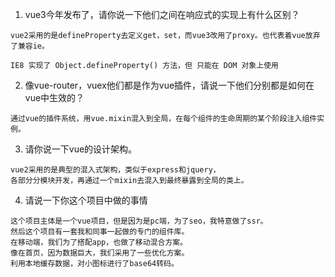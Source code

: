 1. vue3今年发布了，请你说一下他们之间在响应式的实现上有什么区别？

```
vue2采用的是defineProperty去定义get，set，而vue3改用了proxy。也代表着vue放弃了兼容ie。
```

```
IE8 实现了 Object.defineProperty() 方法，但 只能在 DOM 对象上使用
```

2. 像vue-router，vuex他们都是作为vue插件，请说一下他们分别都是如何在vue中生效的？

```
通过vue的插件系统，用vue.mixin混入到全局，在每个组件的生命周期的某个阶段注入组件实例。
```

3. 请你说一下vue的设计架构。

```
vue2采用的是典型的混入式架构，类似于express和jquery，
各部分分模块开发，再通过一个mixin去混入到最终暴露到全局的类上。
```

4. 请说一下你这个项目中做的事情

```
这个项目主体是一个vue项目，但是因为是pc端，为了seo，我特意做了ssr。
然后这个项目有一套我和同事一起做的专门的组件库。
在移动端，我们为了搭配app，也做了移动混合方案。
像在首页，因为数据巨大，我们采用了一些优化方案。
利用本地缓存数据，对小图标进行了base64转码。
```

